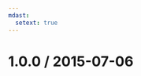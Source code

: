 ```yaml
---
mdast:
  setext: true
---
```


<!--lint disable no-multiple-toplevel-headings -->

1.0.0 / 2015-07-06
==================

